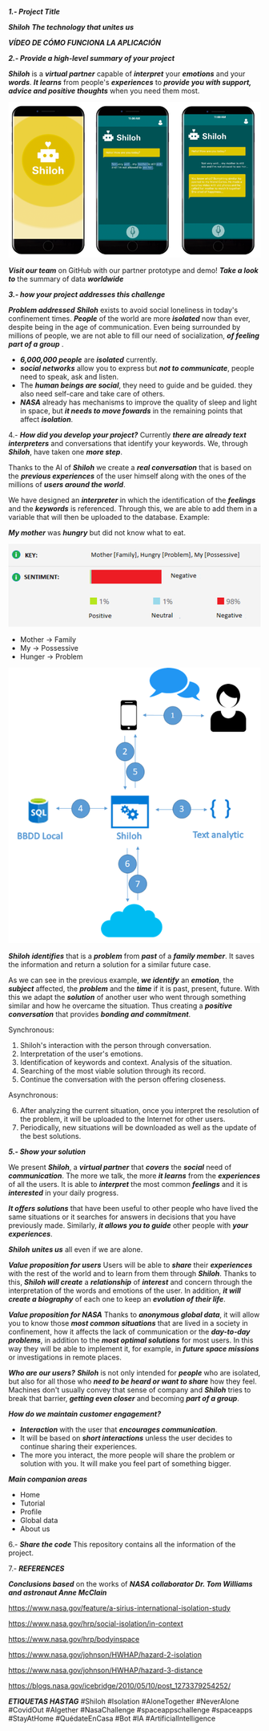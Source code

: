 **_1.- Project Title_** 

**_Shiloh_**
**_The technology that unites us_**

**_VÍDEO DE CÓMO FUNCIONA LA APLICACIÓN_** 

**_2.- Provide a high-level summary of your project_**

**_Shiloh_** is a **_virtual partner_** capable of **_interpret_** your **_emotions_** and your **_words_**. **_It learns_** from people's **_experiences_** to **_provide you with support, advice and positive thoughts_** when you need them most.

![](https://github.com/joroSharp/Shiloh---NASA/blob/master/3.-%20Idea/Ejemplo%20Aplicacion.PNG)

**_Visit our team_** on GitHub with our partner prototype and demo! **_Take a look to_** the summary of data **_worldwide_**

**_3.- how your project addresses this challenge_**

**_Problem addressed_**
**_Shiloh_** exists to avoid social loneliness in today's confinement times. **_People_** of the world are more **_isolated_** now than ever, despite being in the age of communication. Even being surrounded by millions of people, we are not able to fill our need of socialization, **_of feeling part of a group_** .

- **_6,000,000 people_** are **_isolated_** currently.
- **_social networks_** allow you to express but **_not to communicate_**, people need to speak, ask and listen.
- The **_human beings are social_**, they need to guide and be guided. they also need self-care and take care of others.
- **_NASA_** already has mechanisms to improve the quality of sleep and light in space, but **_it needs to move fowards_** in the remaining points that affect **_isolation_**.

4.- **_How did you develop your project?_**
Currently **_there are already text interpreters_** and conversations that identify your keywords. We, through **_Shiloh_**, have taken one **_more step_**.

Thanks to the AI ​​of **_Shiloh_** we create a **_real conversation_** that is based on the **_previous experiences_** of the user himself along with the ones of the millions of **_users around the world_**.

We have designed an **_interpreter_** in which the identification of the **_feelings_** and the **_keywords_** is referenced. Through this, we are able to add them in a variable that will then be uploaded to the database. Example:

**_My mother_** was **_hungry_** but did not know what to eat.

![](https://github.com/joroSharp/Shiloh---NASA/blob/master/3.-%20Idea/Analisis.png)

* Mother -> Family
* My -> Possessive
* Hunger -> Problem

![](https://github.com/joroSharp/Shiloh---NASA/blob/master/3.-%20Idea/Shiloh.png)

**_Shiloh_** **_identifies_** that is a **_problem_** from **_past_** of a **_family member_**. It saves the information and return a solution for a similar future case.

As we can see in the previous example, **_we identify_** an **_emotion_**, the **_subject_** affected, the **_problem_** and the **_time_** if it is past, present, future. With this we adapt the **_solution_** of another user who went through something similar and how he overcame the situation. Thus creating a **_positive conversation_** that provides **_bonding and commitment_**.

Synchronous:

1. Shiloh's interaction with the person through conversation.
2. Interpretation of the user's emotions.
3. Identification of keywords and context. Analysis of the situation.
4. Searching of the most viable solution through its record.
5. Continue the conversation with the person offering closeness.

Asynchronous:

6. After analyzing the current situation, once you interpret the resolution of the problem, it will be uploaded to the Internet for other users.
7. Periodically, new situations will be downloaded as well as the update of the best solutions.


**_5.- Show your solution_**

We present **_Shiloh_**, a **_virtual partner_** that **_covers_** the **_social_** need of **_communication_**. The more we talk, the more **_it learns_** from the **_experiences_** of all the users. It is able to **_interpret_** the most common **_feelings_** and it is **_interested_** in your daily progress.

**_It offers solutions_** that have been useful to other people who have lived the same situations or it searches for answers in decisions that you have previously made. Similarly, **_it allows you to guide_** other people with **_your experiences_**.

**_Shiloh_** **_unites us_** all even if we are alone.


**_Value proposition for users_**
Users will be able to **_share_** their **_experiences_** with the rest of the world and to learn from them through **_Shiloh_**. Thanks to this, **_Shiloh will create_** a **_relationship_** of **_interest_** and concern through the interpretation of the words and emotions of the user. In addition, **_it will create a biography_** of each one to keep an **_evolution of their life_**.

**_Value proposition for NASA_**
Thanks to **_anonymous global data_**, it will allow you to know those **_most common situations_** that are lived in a society in confinement, how it affects the lack of communication or the **_day-to-day problems_**, in addition to the **_most optimal solutions_** for most users. In this way they will be able to implement it, for example, in **_future space missions_** or investigations in remote places.

**_Who are our users?_**
**_Shiloh_** is not only intended for **_people_** who are isolated, but also for all those who **_need to be heard or want to share_** how they feel. Machines don't usually convey that sense of company and **_Shiloh_** tries to break that barrier, **_getting even closer_** and becoming **_part of a group_**.

**_How do we maintain customer engagement?_**
- **_Interaction_** with the user that **_encourages communication_**.
- It will be based on **_short interactions_** unless the user decides to continue sharing their experiences.
- The more you interact, the more people will share the problem or solution with you. It will make you feel part of something bigger.

**_Main companion areas_**
- Home
- Tutorial
- Profile
- Global data
- About us

6.- **_Share the code_**
This repository contains all the information of the project.

7.- **_REFERENCES_**

**_Conclusions based_** on the works of **_NASA collaborator Dr. Tom Williams and astronaut Anne McClain_**

https://www.nasa.gov/feature/a-sirius-international-isolation-study

https://www.nasa.gov/hrp/social-isolation/in-context

https://www.nasa.gov/hrp/bodyinspace

https://www.nasa.gov/johnson/HWHAP/hazard-2-isolation

https://www.nasa.gov/johnson/HWHAP/hazard-3-distance

https://blogs.nasa.gov/icebridge/2010/05/10/post_1273379254252/

**_ETIQUETAS HASTAG_**
#Shiloh #Isolation #AloneTogether #NeverAlone #CovidOut #AIgether #NasaChallenge #spaceappschallenge #spaceapps #StayAtHome #QuédateEnCasa #Bot #IA #ArtificialIntelligence
